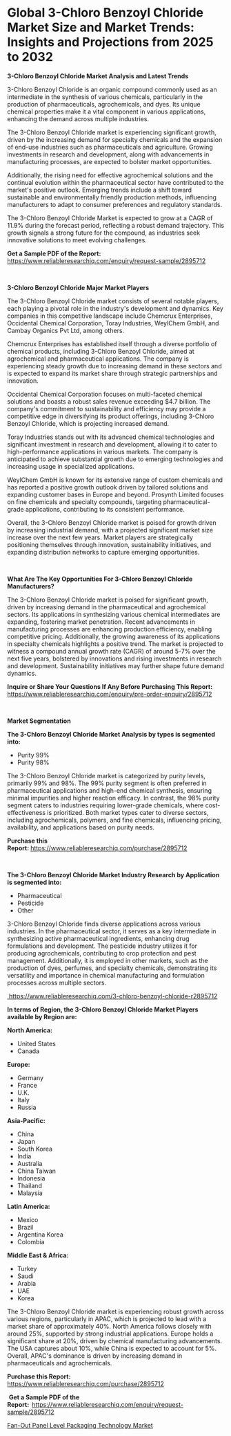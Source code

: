 <p><h1>Global 3-Chloro Benzoyl Chloride Market Size and Market Trends: Insights and Projections from 2025 to 2032</h1></p><p><strong>3-Chloro Benzoyl Chloride Market Analysis and Latest Trends</strong></p>
<p><p>3-Chloro Benzoyl Chloride is an organic compound commonly used as an intermediate in the synthesis of various chemicals, particularly in the production of pharmaceuticals, agrochemicals, and dyes. Its unique chemical properties make it a vital component in various applications, enhancing the demand across multiple industries.</p><p>The 3-Chloro Benzoyl Chloride market is experiencing significant growth, driven by the increasing demand for specialty chemicals and the expansion of end-use industries such as pharmaceuticals and agriculture. Growing investments in research and development, along with advancements in manufacturing processes, are expected to bolster market opportunities. </p><p>Additionally, the rising need for effective agrochemical solutions and the continual evolution within the pharmaceutical sector have contributed to the market's positive outlook. Emerging trends include a shift toward sustainable and environmentally friendly production methods, influencing manufacturers to adapt to consumer preferences and regulatory standards.</p><p>The 3-Chloro Benzoyl Chloride Market is expected to grow at a CAGR of 11.9% during the forecast period, reflecting a robust demand trajectory. This growth signals a strong future for the compound, as industries seek innovative solutions to meet evolving challenges.</p></p>
<p><strong>Get a Sample PDF of the Report:&nbsp;</strong> <a href="https://www.reliableresearchiq.com/enquiry/request-sample/2895712?utm_campaign=2313&utm_medium=2&utm_source=Github&utm_content=ia&utm_term=15032025&utm_id=3-chloro-benzoyl-chloride">https://www.reliableresearchiq.com/enquiry/request-sample/2895712</a></p>
<p>&nbsp;</p>
<p><strong>3-Chloro Benzoyl Chloride Major Market Players</strong></p>
<p><p>The 3-Chloro Benzoyl Chloride market consists of several notable players, each playing a pivotal role in the industry's development and dynamics. Key companies in this competitive landscape include Chemcrux Enterprises, Occidental Chemical Corporation, Toray Industries, WeylChem GmbH, and Cambay Organics Pvt Ltd, among others.</p><p>Chemcrux Enterprises has established itself through a diverse portfolio of chemical products, including 3-Chloro Benzoyl Chloride, aimed at agrochemical and pharmaceutical applications. The company is experiencing steady growth due to increasing demand in these sectors and is expected to expand its market share through strategic partnerships and innovation.</p><p>Occidental Chemical Corporation focuses on multi-faceted chemical solutions and boasts a robust sales revenue exceeding $4.7 billion. The company's commitment to sustainability and efficiency may provide a competitive edge in diversifying its product offerings, including 3-Chloro Benzoyl Chloride, which is projecting increased demand.</p><p>Toray Industries stands out with its advanced chemical technologies and significant investment in research and development, allowing it to cater to high-performance applications in various markets. The company is anticipated to achieve substantial growth due to emerging technologies and increasing usage in specialized applications.</p><p>WeylChem GmbH is known for its extensive range of custom chemicals and has reported a positive growth outlook driven by tailored solutions and expanding customer bases in Europe and beyond. Prosynth Limited focuses on fine chemicals and specialty compounds, targeting pharmaceutical-grade applications, contributing to its consistent performance.</p><p>Overall, the 3-Chloro Benzoyl Chloride market is poised for growth driven by increasing industrial demand, with a projected significant market size increase over the next few years. Market players are strategically positioning themselves through innovation, sustainability initiatives, and expanding distribution networks to capture emerging opportunities.</p></p>
<p>&nbsp;</p>
<p><strong>What Are The Key Opportunities For 3-Chloro Benzoyl Chloride Manufacturers?</strong></p>
<p><p>The 3-Chloro Benzoyl Chloride market is poised for significant growth, driven by increasing demand in the pharmaceutical and agrochemical sectors. Its applications in synthesizing various chemical intermediates are expanding, fostering market penetration. Recent advancements in manufacturing processes are enhancing production efficiency, enabling competitive pricing. Additionally, the growing awareness of its applications in specialty chemicals highlights a positive trend. The market is projected to witness a compound annual growth rate (CAGR) of around 5-7% over the next five years, bolstered by innovations and rising investments in research and development. Sustainability initiatives may further shape future demand dynamics.</p></p>
<p><strong>Inquire or Share Your Questions If Any Before Purchasing This Report:</strong> <a href="https://www.reliableresearchiq.com/enquiry/pre-order-enquiry/2895712?utm_campaign=2313&utm_medium=2&utm_source=Github&utm_content=ia&utm_term=15032025&utm_id=3-chloro-benzoyl-chloride">https://www.reliableresearchiq.com/enquiry/pre-order-enquiry/2895712</a></p>
<p>&nbsp;</p>
<p><strong>Market Segmentation</strong></p>
<p><strong>The 3-Chloro Benzoyl Chloride Market Analysis by types is segmented into:</strong></p>
<p><ul><li>Purity 99%</li><li>Purity 98%</li></ul></p>
<p><p>The 3-Chloro Benzoyl Chloride market is categorized by purity levels, primarily 99% and 98%. The 99% purity segment is often preferred in pharmaceutical applications and high-end chemical synthesis, ensuring minimal impurities and higher reaction efficacy. In contrast, the 98% purity segment caters to industries requiring lower-grade chemicals, where cost-effectiveness is prioritized. Both market types cater to diverse sectors, including agrochemicals, polymers, and fine chemicals, influencing pricing, availability, and applications based on purity needs.</p></p>
<p><strong>Purchase this Report:&nbsp;</strong><a href="https://www.reliableresearchiq.com/purchase/2895712?utm_campaign=2313&utm_medium=2&utm_source=Github&utm_content=ia&utm_term=15032025&utm_id=3-chloro-benzoyl-chloride">https://www.reliableresearchiq.com/purchase/2895712</a></p>
<p>&nbsp;</p>
<p><strong>The 3-Chloro Benzoyl Chloride Market Industry Research by Application is segmented into:</strong></p>
<p><ul><li>Pharmaceutical</li><li>Pesticide</li><li>Other</li></ul></p>
<p><p>3-Chloro Benzoyl Chloride finds diverse applications across various industries. In the pharmaceutical sector, it serves as a key intermediate in synthesizing active pharmaceutical ingredients, enhancing drug formulations and development. The pesticide industry utilizes it for producing agrochemicals, contributing to crop protection and pest management. Additionally, it is employed in other markets, such as the production of dyes, perfumes, and specialty chemicals, demonstrating its versatility and importance in chemical manufacturing and formulation processes across multiple sectors.</p></p>
<p><a href="https://www.reliableresearchiq.com/3-chloro-benzoyl-chloride-r2895712?utm_campaign=2313&utm_medium=2&utm_source=Github&utm_content=ia&utm_term=15032025&utm_id=3-chloro-benzoyl-chloride">&nbsp;https://www.reliableresearchiq.com/3-chloro-benzoyl-chloride-r2895712</a></p>
<p><strong>In terms of Region, the 3-Chloro Benzoyl Chloride Market Players available by Region are:</strong></p>
<p>
    <p> <strong> North America: </strong>
        <ul>
            <li>United States</li>
            <li>Canada</li>
        </ul>
        </p> 
    <p> <strong> Europe: </strong>
        <ul>
            <li>Germany</li>
            <li>France</li>
            <li>U.K.</li>
            <li>Italy</li>
            <li>Russia</li>
        </ul>
        </p> 
    <p> <strong> Asia-Pacific: </strong>
        <ul>
            <li>China</li>
            <li>Japan</li>
            <li>South Korea</li>
            <li>India</li>
            <li>Australia</li>
            <li>China Taiwan</li>
            <li>Indonesia</li>
            <li>Thailand</li>
            <li>Malaysia</li>
        </ul>
        </p> 
    <p> <strong> Latin America: </strong>
        <ul>
            <li>Mexico</li>
            <li>Brazil</li>
            <li>Argentina Korea</li>
            <li>Colombia</li>
        </ul>
        </p> 
    <p> <strong> Middle East & Africa: </strong>
        <ul>
            <li>Turkey</li>
            <li>Saudi</li>
            <li>Arabia</li>
            <li>UAE</li>
            <li>Korea</li>
        </ul>
    </p>
    </p>
<p><p>The 3-Chloro Benzoyl Chloride market is experiencing robust growth across various regions, particularly in APAC, which is projected to lead with a market share of approximately 40%. North America follows closely with around 25%, supported by strong industrial applications. Europe holds a significant share at 20%, driven by chemical manufacturing advancements. The USA captures about 10%, while China is expected to account for 5%. Overall, APAC's dominance is driven by increasing demand in pharmaceuticals and agrochemicals.</p></p>
<p><strong>Purchase this Report: </strong><a href="https://www.reliableresearchiq.com/purchase/2895712?utm_campaign=2313&utm_medium=2&utm_source=Github&utm_content=ia&utm_term=15032025&utm_id=3-chloro-benzoyl-chloride">https://www.reliableresearchiq.com/purchase/2895712</a></p>
<p>&nbsp;<strong>Get a Sample PDF of the Report:&nbsp;&nbsp;</strong><a href="https://www.reliableresearchiq.com/enquiry/request-sample/2895712?utm_campaign=2313&utm_medium=2&utm_source=Github&utm_content=ia&utm_term=15032025&utm_id=3-chloro-benzoyl-chloride">https://www.reliableresearchiq.com/enquiry/request-sample/2895712</a></p>
<p><strong></strong></p>
<p><p><a href="https://github.com/klindsey95/Market-Research-Report-List-1/blob/main/fan-out-panel-level-packaging-technology-market.md?utm_campaign=2313&utm_medium=2&utm_source=Github&utm_content=ia&utm_term=15032025&utm_id=3-chloro-benzoyl-chloride">Fan-Out Panel Level Packaging Technology Market</a></p></p>